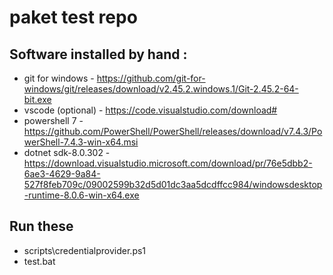 
# paket test repo

## Software installed  by hand :

- git for windows - https://github.com/git-for-windows/git/releases/download/v2.45.2.windows.1/Git-2.45.2-64-bit.exe
- vscode (optional) - https://code.visualstudio.com/download#
- powershell 7 - https://github.com/PowerShell/PowerShell/releases/download/v7.4.3/PowerShell-7.4.3-win-x64.msi
- dotnet sdk-8.0.302 - https://download.visualstudio.microsoft.com/download/pr/76e5dbb2-6ae3-4629-9a84-527f8feb709c/09002599b32d5d01dc3aa5dcdffcc984/windowsdesktop-runtime-8.0.6-win-x64.exe


## Run these

- scripts\credentialprovider.ps1
- test.bat



